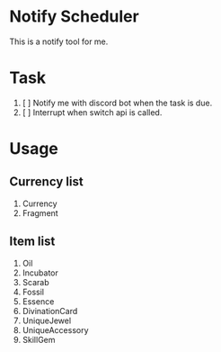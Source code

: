 # Notify Scheduler
This is a notify tool for me.
# Task
1. [ ] Notify me with discord bot when the task is due.
2. [ ] Interrupt when switch api is called.
# Usage
## Currency list
1. Currency
2. Fragment
## Item list
1. Oil
2. Incubator
3. Scarab
4. Fossil
5. Essence
6. DivinationCard
7. UniqueJewel
8. UniqueAccessory
9. SkillGem
